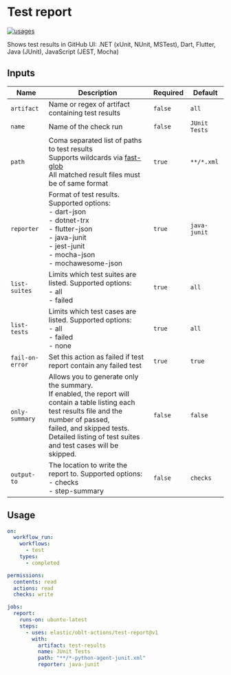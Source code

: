 # <!--name-->Test report<!--/name-->

[![usages](https://img.shields.io/badge/usages-white?logo=githubactions&logoColor=blue)](https://github.com/search?q=elastic%2Foblt-actions%2Ftest-report+%28path%3A.github%2Fworkflows+OR+path%3A**%2Faction.yml+OR+path%3A**%2Faction.yaml%29&type=code)

<!--description-->
Shows test results in GitHub UI: .NET (xUnit, NUnit, MSTest), Dart, Flutter, Java (JUnit), JavaScript (JEST, Mocha)
<!--/description-->

## Inputs

<!--inputs-->
| Name            | Description                                                                                                                                                                                                                                           | Required | Default       |
|-----------------|-------------------------------------------------------------------------------------------------------------------------------------------------------------------------------------------------------------------------------------------------------|----------|---------------|
| `artifact`      | Name or regex of artifact containing test results                                                                                                                                                                                                     | `false`  | `all`         |
| `name`          | Name of the check run                                                                                                                                                                                                                                 | `false`  | `JUnit Tests` |
| `path`          | Coma separated list of paths to test results<br>Supports wildcards via [fast-glob](https://github.com/mrmlnc/fast-glob)<br>All matched result files must be of same format<br>                                                                        | `true`   | `**/*.xml`    |
| `reporter`      | Format of test results. Supported options:<br>  - dart-json<br>  - dotnet-trx<br>  - flutter-json<br>  - java-junit<br>  - jest-junit<br>  - mocha-json<br>  - mochawesome-json<br>                                                                   | `true`   | `java-junit`  |
| `list-suites`   | Limits which test suites are listed. Supported options:<br>  - all<br>  - failed<br>                                                                                                                                                                  | `true`   | `all`         |
| `list-tests`    | Limits which test cases are listed. Supported options:<br>  - all<br>  - failed<br>  - none<br>                                                                                                                                                       | `true`   | `all`         |
| `fail-on-error` | Set this action as failed if test report contain any failed test                                                                                                                                                                                      | `true`   | `true`        |
| `only-summary`  | Allows you to generate only the summary.<br>If enabled, the report will contain a table listing each test results file and the number of passed,<br>failed, and skipped tests.<br>Detailed listing of test suites and test cases will be skipped.<br> | `false`  | `false`       |
| `output-to`     | The location to write the report to. Supported options:<br>  - checks<br>  - step-summary<br>                                                                                                                                                         | `false`  | `checks`      |
<!--/inputs-->

## Usage

<!--usage action="elastic/oblt-actions/**" version="env:VERSION"-->
```yaml
on:
  workflow_run:
    workflows:
      - test
    types:
      - completed

permissions:
  contents: read
  actions: read
  checks: write

jobs:
  report:
    runs-on: ubuntu-latest
    steps:
      - uses: elastic/oblt-actions/test-report@v1
        with:
          artifact: test-results
          name: JUnit Tests
          path: "**/*-python-agent-junit.xml"
          reporter: java-junit
```
<!--/usage-->
